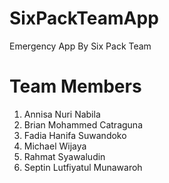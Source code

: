 # SixPackTeamApp
Emergency App By Six Pack Team

# Team Members
1. Annisa Nuri Nabila
2. Brian Mohammed Catraguna
3. Fadia Hanifa Suwandoko
4. Michael Wijaya
5. Rahmat Syawaludin
6. Septin Lutfiyatul Munawaroh
